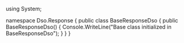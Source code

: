 using System;

namespace Dso.Response
{
    public class BaseResponseDso
    {
        public BaseResponseDso()
        {
            Console.WriteLine("Base class initialized in BaseResponseDso");
        }
    }
}